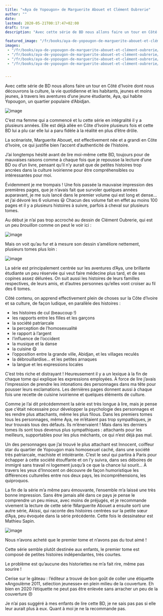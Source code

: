 ```yaml
---
title: "«Aya de Yopougon» de Marguerite Abouet et Clément Oubrerie"
author: ""
date: 
lastmod: 2020-05-21T00:17:47+02:00
draft: true
description: "Avec cette série de BD nous allons faire un tour en Côté d’Ivoire dont nous découvrons la culture"

featured_image: "/fr/books/aya-de-yopougon-de-marguerite-abouet-et-clément-oubrerie/images/1.jpeg" 
images:
 - "/fr/books/aya-de-yopougon-de-marguerite-abouet-et-clément-oubrerie/images/1.jpeg"
 - "/fr/books/aya-de-yopougon-de-marguerite-abouet-et-clément-oubrerie/images/2.jpeg"
 - "/fr/books/aya-de-yopougon-de-marguerite-abouet-et-clément-oubrerie/images/3.jpeg"
 - "/fr/books/aya-de-yopougon-de-marguerite-abouet-et-clément-oubrerie/images/4.jpeg"


---
```


Avec cette série de BD nous allons faire un tour en Côté d’Ivoire dont nous découvrons la culture, la vie quotidienne et les habitants, jeunes et moins jeunes, à travers les aventures d’une jeune étudiante, Aya, qui habite Yopougon, un quartier populaire d’Abidjan.




![image](images/1.jpeg#layoutTextWidth)



C’est ma femme qui a commencé et lu cette série en intégralité il y a plusieurs années. Elle est déjà allée en Côte d’Ivoire plusieurs fois et cette BD lui a plu car elle lui a paru fidèle à la réalité en plus d’être drôle.

La scénariste, Marguerite Abouet, est effectivement née et a grandi en Côte d’Ivoire, ce qui justifie bien l’accent d’authenticité de l’histoire.

J’ai longtemps hésité avant de lire moi-même cette BD, toujours pour de mauvaises raisons comme à chaque fois que je repousse la lecture d’une BD ou d’un livre, pensant qu’il n’y aurait que de petites histoires trop ancrées dans la culture ivoirienne pour être compréhensibles ou intéressantes pour moi.

Évidemment je me trompais ! Une fois passée la mauvaise impression des premières pages, que je n’avais fait que survoler quelques années auparavant, je me suis lancé dans le premier volume qui est long et dense… et j’ai dévoré les 6 volumes 😃 Chacun des volume fait en effet au moins 100 pages et il y a plusieurs histoires à suivre, parfois à cheval sur plusieurs tomes.

Au début je n’ai pas trop accroché au dessin de Clément Oubrerie, qui est un peu _brouillon_ comme on peut le voir ici : 




![image](images/2.jpeg#layoutTextWidth)



Mais on voit qu’au fur et à mesure son dessin s’améliore nettement, plusieurs tomes plus loin :




![image](images/3.jpeg#layoutTextWidth)



La série est principalement centrée sur les aventures d’Aya, une brillante étudiante un peu réservée qui veut faire médecine plus tard, et de ses copines assez délurées. On suit aussi les histoires de leurs familles respectives, de leurs amis, et d’autres personnes qu’elles vont croiser au fil des 6 tomes.

Côté contenu, on apprend effectivement plein de choses sur la Côte d’Ivoire et sa culture, de façon ludique, en parallèle des histoires :

*   les histoires de cul (beaucoup !)
*   les rapports entre les filles et les garçons
*   la société patriarcale
*   la perception de l’homosexualité
*   le rapport à l’argent
*   l’influence de l’occident
*   la musique et la danse
*   la cuisine 😋
*   l’opposition entre la grande ville, Abidjan, et les villages reculés
*   la débrouillardise… et les petites arnaques
*   la langue et les expressions locales

C’est très riche et distrayant ! Heureusement il y a un lexique à la fin de chaque tome qui explique les expressions employées. À force de lire j’avais l’impression de prendre les intonations des personnages dans ma tête pour pousser leurs exclamations. Les dernières pages donnent aussi à chaque fois une recette de cuisine ivoirienne et quelques éléments de culture.

Comme je l’ai dit précédemment la série est très longue à lire, mais je pense que c’était nécessaire pour développer la psychologie des personnages et les rendre plus attachants, même les plus filous. Dans les premiers tomes tous les personnages, même Aya, ne m’étaient pas trop sympathiques, je leur trouvais tous des défauts. Ils m’énervaient ! Mais dans les derniers tomes ils sont tous devenus plus sympathiques : attachants pour les meilleurs, supportables pour les plus méchants, ce qui n’est déjà pas mal.

Un des personnages que j’ai trouvé le plus attachant est Innocent, coiffeur star du quartier de Yopougon mais homosexuel caché, dans une société très patriarcale, machiste et intolérante. C’est le seul qui partira à Paris pour échapper à cette société étouffante et on l’y suivra, dans ses déboires de immigré sans travail ni logement jusqu’à ce que la chance lui sourit… À travers les yeux d’Innocent on découvre de façon humoristique les différences culturelles entre nos deux pays, les incompréhensions, les quiproquos.

La fin de la série m’a même paru émouvante, l’ensemble m’a laissé une très bonne impression. Sans être jamais allé dans ce pays je pense le comprendre un peu mieux, avec moins de préjugés, et je recommande vivement la lecture de cette série !Marguerite Abouet a ensuite sorti une autre série, Akissi, qui raconte des histoires centrées sur la petite sœur d’Aya, peu évoquée dans la série précédente. Cette fois le dessinateur est Mathieu Sapin.




![image](images/4.jpeg#layoutTextWidth)



Nous n’avons acheté que le premier tome et n’avons pas du tout aimé !

Cette série semble plutôt destinée aux enfants, le premier tome est composé de petites histoires indépendantes, très courtes.

Le problème est qu’aucune des historiettes ne m’a fait rire, même pas sourire !

Cerise sur le gâteau : l’éditeur a trouvé de bon goût de coller une étiquette «Angoulème 2011, sélection jeunesse» en plein milieu de la couverture. Eh bien en 2020 l’étiquette ne peut pas être enlevée sans arracher un peu de la couverture 😠

Je n’ai pas suggéré à mes enfants de lire cette BD, je ne sais pas pas si elle leur aurait plus à eux. Quant à moi je ne la recommande pas.
